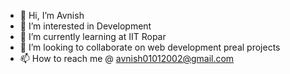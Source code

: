 - 👋 Hi, I’m Avnish
- 👀 I’m interested in Development
- 🌱 I’m currently learning at IIT Ropar
- 💞️ I’m looking to collaborate on web development preal projects
- 📫 How to reach me @ avnish01012002@gmail.com


